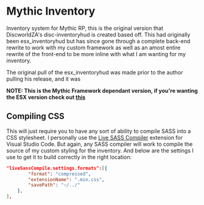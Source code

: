 # Mythic Inventory
Inventory system for Mythic RP, this is the original version that DiscworldZA's disc-inventoryhud is created based off. This had originally been esx_inventoryhud but has since gone through a complete back-end rewrite to work with my custom framework as well as an amost entire rewrite of the front-end to be more inline with what I am wanting for my inventory.

The original pull of the esx_inventoryhud was made prior to the author pulling his release, and it was 

__NOTE: This is the Mythic Framework dependant version, if you're wanting the ESX version check out [this](https://github.com/DiscworldZA/gta-resources/tree/master/disc-inventoryhud)__

## Compiling CSS
This will just require you to have any sort of ability to compile SASS into a CSS stylesheet. I personally use the [Live SASS Compiler](https://marketplace.visualstudio.com/items?itemName=ritwickdey.live-sass) extension for Visual Studio Code. But again, any SASS compiler will work to compile the source of my custom styling for the inventory. And below are the settings I use to get it to build correctly in the right location:

```json
"liveSassCompile.settings.formats":[{
        "format": "compressed",
        "extensionName": ".min.css",
        "savePath": "~/../"
    },
],
```